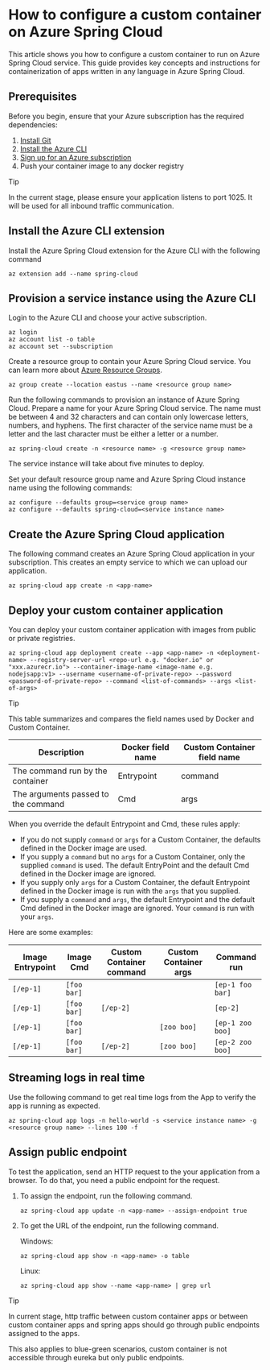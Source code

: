 # How to configure a custom container on Azure Spring Cloud

This article shows you how to configure a custom container to run on Azure Spring Cloud service.
This guide provides key concepts and instructions for containerization of apps written in any language in Azure Spring Cloud.



## Prerequisites

Before you begin, ensure that your Azure subscription has the required dependencies:

1. [Install Git](https://git-scm.com/)
4. [Install the Azure CLI](/cli/azure/install-azure-cli)
3. [Sign up for an Azure subscription](https://azure.microsoft.com/free/)
4. Push your container image to any docker registry



> [!TIP]
> In the current stage, please ensure your application listens to port 1025. It will be used for all inbound traffic communication.



## Install the Azure CLI extension

Install the Azure Spring Cloud extension for the Azure CLI with the following command

```azurecli
az extension add --name spring-cloud
```



## Provision a service instance using the Azure CLI

Login to the Azure CLI and choose your active subscription. 

```azurecli
az login
az account list -o table
az account set --subscription
```

Create a resource group to contain your Azure Spring Cloud service. You can learn more about [Azure Resource Groups](../azure-resource-manager/management/overview.md).

```azurecli
az group create --location eastus --name <resource group name>
```

Run the following commands to provision an instance of Azure Spring Cloud. Prepare a name for your Azure Spring Cloud service. The name must be between 4 and 32 characters and can contain only lowercase letters, numbers, and hyphens. The first character of the service name must be a letter and the last character must be either a letter or a number.

```azurecli
az spring-cloud create -n <resource name> -g <resource group name>
```

The service instance will take about five minutes to deploy.

Set your default resource group name and Azure Spring Cloud instance name using the following commands:

```azurecli
az configure --defaults group=<service group name>
az configure --defaults spring-cloud=<service instance name>
```



## Create the Azure Spring Cloud application

The following command creates an Azure Spring Cloud application in your subscription.  This creates an empty service to which we can upload our application.

```azurecli
az spring-cloud app create -n <app-name>
```



## Deploy your custom container application

You can deploy your custom container application with images from public or private registries. 

```azurecli
az spring-cloud app deployment create --app <app-name> -n <deployment-name> --registry-server-url <repo-url e.g. "docker.io" or "xxx.azurecr.io"> --container-image-name <image-name e.g. nodejsapp:v1> --username <username-of-private-repo> --password <password-of-private-repo> --command <list-of-commands> --args <list-of-args>

```



> [!TIP]
>
> This table summarizes and compares the field names used by Docker and Custom Container.
>
> | Description                         | Docker field name | Custom Container field name |
> | ----------------------------------- | ----------------- | --------------------------- |
> | The command run by the container    | Entrypoint        | command                     |
> | The arguments passed to the command | Cmd               | args                        |
>
> When you override the default Entrypoint and Cmd, these rules apply:
>
> - If you do not supply `command` or `args` for a Custom Container, the defaults defined in the Docker image are used.
> - If you supply a `command` but no `args` for a Custom Container, only the supplied `command` is used. The default EntryPoint and the default Cmd defined in the Docker image are ignored.
> - If you supply only `args` for a Custom Container, the default Entrypoint defined in the Docker image is run with the `args` that you supplied.
> - If you supply a `command` and `args`, the default Entrypoint and the default Cmd defined in the Docker image are ignored. Your `command` is run with your `args`.
>
> Here are some examples:
>
> | Image Entrypoint | Image Cmd   | Custom Container command | Custom Container args | Command run      |
> | ---------------- | ----------- | ------------------------ | --------------------- | ---------------- |
> | `[/ep-1]`        | `[foo bar]` | <not set>                | <not set>             | `[ep-1 foo bar]` |
> | `[/ep-1]`        | `[foo bar]` | `[/ep-2]`                | <not set>             | `[ep-2]`         |
> | `[/ep-1]`        | `[foo bar]` | <not set>                | `[zoo boo]`           | `[ep-1 zoo boo]` |
> | `[/ep-1]`        | `[foo bar]` | `[/ep-2]`                | `[zoo boo]`           | `[ep-2 zoo boo]` |



## Streaming logs in real time

Use the following command to get real time logs from the App to verify the app is running as expected.

```azurecli
az spring-cloud app logs -n hello-world -s <service instance name> -g <resource group name> --lines 100 -f
```

## Assign public endpoint

To test the application, send an HTTP request to the your application from a browser. To do that, you need a public endpoint for the request.

1. To assign the endpoint, run the following command.

   ```
   az spring-cloud app update -n <app-name> --assign-endpoint true
   ```

2. To get the URL of the endpoint, run the following command.

   Windows:

   ```azcli
   az spring-cloud app show -n <app-name> -o table
   ```

   Linux:

   ```azcli
   az spring-cloud app show --name <app-name> | grep url
   ```

> [!TIP]
>
> In current stage, http traffic between custom container apps or between custom container apps and spring apps should go through public endpoints assigned to the apps.
>
> This also applies to blue-green scenarios, custom container is not accessible through eureka but only public endpoints.
